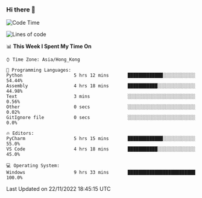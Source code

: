 ### Hi there 👋

<!--
**RoiexLee/RoiexLee** is a ✨ _special_ ✨ repository because its `README.md` (this file) appears on your GitHub profile.

Here are some ideas to get you started:

- 🔭 I’m currently working on ...
- 🌱 I’m currently learning ...
- 👯 I’m looking to collaborate on ...
- 🤔 I’m looking for help with ...
- 💬 Ask me about ...
- 📫 How to reach me: ...
- 😄 Pronouns: ...
- ⚡ Fun fact: ...
-->

<!--START_SECTION:waka-->
![Code Time](http://img.shields.io/badge/Code%20Time-108%20hrs%2034%20mins-blue)

![Lines of code](https://img.shields.io/badge/From%20Hello%20World%20I%27ve%20Written-3%20Thousand%20lines%20of%20code-blue)

📊 **This Week I Spent My Time On** 

```text
⌚︎ Time Zone: Asia/Hong_Kong

💬 Programming Languages: 
Python                   5 hrs 12 mins       █████████████░░░░░░░░░░░░   54.44% 
Assembly                 4 hrs 18 mins       ███████████░░░░░░░░░░░░░░   44.98% 
Text                     3 mins              ░░░░░░░░░░░░░░░░░░░░░░░░░   0.56% 
Other                    0 secs              ░░░░░░░░░░░░░░░░░░░░░░░░░   0.02% 
GitIgnore file           0 secs              ░░░░░░░░░░░░░░░░░░░░░░░░░   0.0%

🔥 Editors: 
PyCharm                  5 hrs 15 mins       █████████████░░░░░░░░░░░░   55.0% 
VS Code                  4 hrs 18 mins       ███████████░░░░░░░░░░░░░░   45.0%

💻 Operating System: 
Windows                  9 hrs 33 mins       █████████████████████████   100.0%

```


 Last Updated on 22/11/2022 18:45:15 UTC
<!--END_SECTION:waka-->
